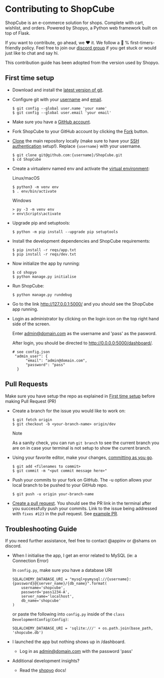 # Contributing to ShopCube

ShopCube is an e-commerce solution for shops. Complete with cart, wishlist, and orders. Powered by Shopyo, a Python web framework built on top of Flask. 

If you want to contribute, go ahead, we ❤️ it. We follow a 💯 % first-timers-friendly policy. Feel free to join our [discord group](https://discord.gg/k37Ef6w) if you get stuck or would just like to chat and say hi.

This contribution guide has been adopted from the version used by Shopyo. 

## First time setup

- Download and install the [latest version of git](https://git-scm.com/downloads).

- Configure git with your [username](https://docs.github.com/en/github/using-git/setting-your-username-in-git) and [email](https://docs.github.com/en/github/setting-up-and-managing-your-github-user-account/setting-your-commit-email-address).

  ```
  $ git config --global user.name 'your name'
  $ git config --global user.email 'your email'
  ```

- Make sure you have a [GitHub account](https://github.com/join).

- Fork ShopCube to your GitHub account by clicking the [Fork](https://github.com/shopyo/ShopCube/fork) button.

- [Clone](https://docs.github.com/en/github/getting-started-with-github/fork-a-repo#step-2-create-a-local-clone-of-your-fork) the main repository locally (make sure to have your [SSH authentication](https://docs.github.com/en/authentication/connecting-to-github-with-ssh/generating-a-new-ssh-key-and-adding-it-to-the-ssh-agent) setup!). Replace `{username}` with your username. 

  ```
  $ git clone git@github.com:{username}/ShopCube.git
  $ cd ShopCube
  ```

- Create a virtualenv named env and activate the [virtual environment](https://docs.python.org/3/tutorial/venv.html):

  Linux/macOS	

  ```
  $ python3 -m venv env
  $ . env/bin/activate
  ```

  Windows

  ```
  > py -3 -m venv env
  > env\Scripts\activate
  ```

- Upgrade pip and setuptools:

  ```
  $ python -m pip install --upgrade pip setuptools
  ```

- Install the development dependencies and ShopCube requirements:

  ```
  $ pip install -r reqs/app.txt
  $ pip install -r reqs/dev.txt
  ```

- Now initialize the app by running:

  ```
  $ cd shopyo
  $ python manage.py initialise
  ```

- Run ShopCube:

  ```
  $ python manage.py rundebug
  ```

- Go to the link http://127.0.0.1:5000/ and you should see the ShopCube app running. 

- Login as administrator by clicking on the login icon on the top right hand side of the screen. 

  Enter admin@domain.com as the username and 'pass' as the pasword. 

  After login, you should be directed to http://0.0.0.0:5000/dashboard/. 

  ```
  # see config.json 
   "admin_user": {
        "email": "admin@domain.com",
        "password": "pass"
    }
  ```

## Pull Requests

Make sure you have setup the repo as explained in [First time setup](https://shopyo.readthedocs.io/en/latest/contrib.html#setup) before making Pull Request (PR)

- Create a branch for the issue you would like to work on:

  ```
  $ git fetch origin
  $ git checkout -b <your-branch-name> origin/dev
  ```

  Note

  As a sanity check, you can run `git branch` to see the current branch you are on in case your terminal is not setup to show the current branch.

- Using your favorite editor, make your changes, [committing as you go](https://dont-be-afraid-to-commit.readthedocs.io/en/latest/git/commandlinegit.html#commit-your-changes).

  ```
  $ git add <filenames to commit>
  $ git commit -m "<put commit message here>"
  ```

- Push your commits to your fork on GitHub. The -u option allows your local branch to be pushed to your GitHub repo. 

  ```
  $ git push -u origin your-branch-name
  ```

- [Create a pull request](https://docs.github.com/en/github/collaborating-with-issues-and-pull-requests/creating-a-pull-request). You should see the PR link in the terminal after you successfully push your commits. Link to the issue being addressed with `fixes #123` in the pull request. See [example PR](https://github.com/shopyo/shopyo/pull/55).

## Troubleshooting Guide

If you need further assistance, feel free to contact @appinv or @shams on discord. 

- When I initialise the app, I get an error related to MySQL (ie: a Connection Error)

  In `config.py`, make sure you have a database URI

    ```
    SQLALCHEMY_DATABASE_URI = "mysql+pymysql://{username}:{password}@{server_name}/{db_name}".format(
        username='shopcube',
        password='pass1234-A',
        server_name='localhost',
        db_name='shopcube'
    ) 
    ```

  or paste the following into `config.py` inside of the `class DevelopmentConfig(Config)`: 

  ```
  SQLALCHEMY_DATABASE_URI = 'sqlite:///' + os.path.join(base_path, 'shopcube.db')
  ```

- I launched the app but nothing shows up in /dashboard. 

  - Log in as admin@domain.com with the password 'pass'

- Additional development insights?

  - Read the [shopyo](https://shopyo.readthedocs.io/en/latest/) docs! 

  

